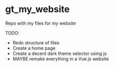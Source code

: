 # gt_my_website
Repo with my files for my website

TODO:
- Redo structure of files
- Create a home page
- Create a decent dark theme selector using js
- MAYBE remake everything in a Vue.js website
